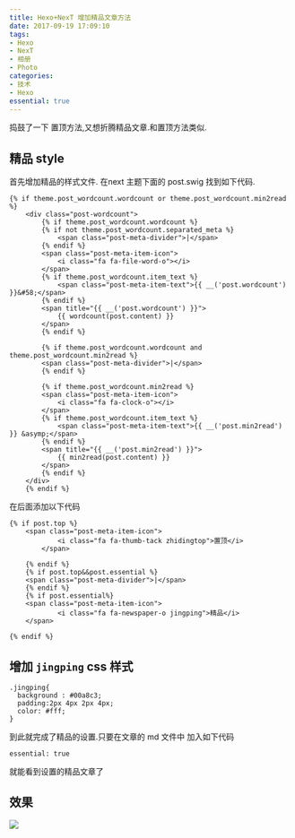 ```yaml
---
title: Hexo+NexT 增加精品文章方法
date: 2017-09-19 17:09:10
tags:
- Hexo
- NexT
- 相册
- Photo
categories:
- 技术
- Hexo
essential: true
---
```


捣鼓了一下 置顶方法,又想折腾精品文章.和置顶方法类似.
<!--more-->
精品 style
----------
首先增加精品的样式文件.
在next 主题下面的 post.swig 找到如下代码.
```
{% if theme.post_wordcount.wordcount or theme.post_wordcount.min2read %}
    <div class="post-wordcount">
        {% if theme.post_wordcount.wordcount %}
        {% if not theme.post_wordcount.separated_meta %}
            <span class="post-meta-divider">|</span>
        {% endif %}
        <span class="post-meta-item-icon">
            <i class="fa fa-file-word-o"></i>
        </span>
        {% if theme.post_wordcount.item_text %}
            <span class="post-meta-item-text">{{ __('post.wordcount') }}&#58;</span>
        {% endif %}
        <span title="{{ __('post.wordcount') }}">
            {{ wordcount(post.content) }}
        </span>
        {% endif %}

        {% if theme.post_wordcount.wordcount and theme.post_wordcount.min2read %}
        <span class="post-meta-divider">|</span>
        {% endif %}

        {% if theme.post_wordcount.min2read %}
        <span class="post-meta-item-icon">
            <i class="fa fa-clock-o"></i>
        </span>
        {% if theme.post_wordcount.item_text %}
            <span class="post-meta-item-text">{{ __('post.min2read') }} &asymp;</span>
        {% endif %}
        <span title="{{ __('post.min2read') }}">
            {{ min2read(post.content) }}
        </span>
        {% endif %}
    </div>
    {% endif %}
```
在后面添加以下代码

```
{% if post.top %}
    <span class="post-meta-item-icon">
            <i class="fa fa-thumb-tack zhidingtop">置顶</i>
        </span>
    
    {% endif %}
    {% if post.top&&post.essential %}
    <span class="post-meta-divider">|</span>
    {% endif %}
    {% if post.essential%}
    <span class="post-meta-item-icon">
            <i class="fa fa-newspaper-o jingping">精品</i>
    </span>
    
{% endif %}
```

增加 `jingping` css 样式
----------
```
.jingping{
  background : #00a8c3;
  padding:2px 4px 2px 4px;
  color: #fff;
}
```

到此就完成了精品的设置.只要在文章的 md 文件中 加入如下代码
```
essential: true
```
就能看到设置的精品文章了

效果
----------
<img src="http://obqo5zeui.bkt.clouddn.com/QQ20170919-171922@2x.png" />